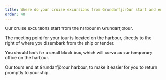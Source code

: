 ```yaml
---
title: Where do your cruise excursions from Grundarfjörður start and end?
order: 40
---
```

Our cruise excursions start from the harbour in Grundarfjörður. 

The meeting point for your tour is located on the harbour, directly to the right of where you disembark from the ship or tender.

You should look for a small black bus, which will serve as our temporary office on the harbour.

Our tours end at Grundarfjörður harbour, to make it easier for you to return promptly to your ship. 